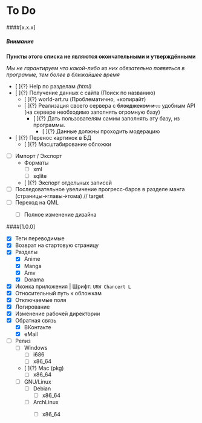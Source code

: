 # To Do

####[x.x.x]
##### Внимание
**Пункты этого списка не являются окончательными и утверждёнными**

*Мы не гарантируем что какой-либо из них обязательно появяться в программе, тем более в ближайшее время*
- [ ]{?} Help по разделам *(html)*
- [ ]{?} Получение данных с сайта (Поиск по названию)
  - [ ]{?} world-art.ru (Проблематично, +копирайт)
  - [ ]{?} Реализация своего сервера с ~~блэкджеком и ...~~ удобным API (на сервере необходимо заполнять огромную базу)
     - [ ]{?} Дать пользователям самим заполнять эту базу, из программы.
       - [ ]{?} Данные должны проходить модерацию
- [ ]{?} Перенос картинок в БД
  - [ ]{?} Масштабирование обложки
- [ ] Импорт / Экспорт 
  - Форматы
    - [ ] xml
    - [ ] sqlite
  - [ ]{?} Экспорт отдельных записей
- [ ] Последовательное увеличение прогресс-баров в разделе манга (страницы->главы->тома) // target
- [ ] Переход на QML
  - [ ] Полное изменение дизайна



####[1.0.0]
- [x] Теги переводимые
- [x] Возврат на стартовую страницу
- [x] Разделы
  - [x] Anime
  - [x] Manga
  - [x] Amv
  - [x] Dorama
- [x] Иконка приложения | Шрифт: `URW Chancert L`
- [x] Относительный путь к обложкам
- [x] Отключаемые поля
- [x] Логирование
- [x] Изменение рабочей директории
- [x] Обратная связь
  - [x] ВКонтакте
  - [x] eMail
- [ ] Релиз
  - [ ] Windows
    - [ ] i686
    - [ ] x86_64
  - [ ]{?} Mac (pkg)
    - [ ] x86_64
  - [ ] GNU/Linux
    - [ ] Debian
      - [ ] x86_64
    - [ ] ArchLinux
      - [ ] x86_64

